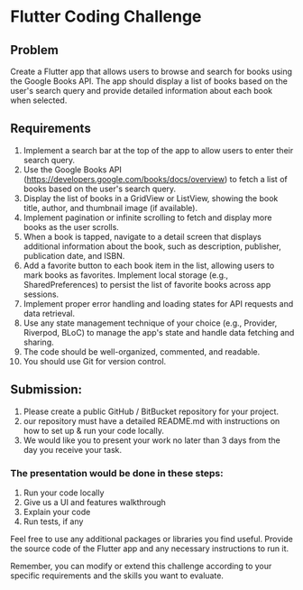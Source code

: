 
# Flutter Coding Challenge

## Problem
Create a Flutter app that allows users to browse and search for books using the Google Books API. The app should display a list of books based on the user's search query and provide detailed information about each book when selected.

## Requirements
1. Implement a search bar at the top of the app to allow users to enter their search query.
2. Use the Google Books API (https://developers.google.com/books/docs/overview) to fetch a list of books based on the user's search query.
3. Display the list of books in a GridView or ListView, showing the book title, author, and thumbnail image (if available).
4. Implement pagination or infinite scrolling to fetch and display more books as the user scrolls.
5. When a book is tapped, navigate to a detail screen that displays additional information about the book, such as description, publisher, publication date, and ISBN.
6. Add a favorite button to each book item in the list, allowing users to mark books as favorites. Implement local storage (e.g., SharedPreferences) to persist the list of favorite books across app sessions.
7. Implement proper error handling and loading states for API requests and data retrieval.
8. Use any state management technique of your choice (e.g., Provider, Riverpod, BLoC) to manage the app's state and handle data fetching and sharing.
9. The code should be well-organized, commented, and readable.
10. You should use Git for version control.

## Submission:
1. Please create a public GitHub / BitBucket repository for your project.
2. our repository must have a detailed README.md with instructions on how to set up & run your code locally.
3. We would like you to present your work no later than 3 days from the day you receive your task.

### The presentation would be done in these steps:

1. Run your code locally
2. Give us a UI and features walkthrough
3. Explain your code
4. Run tests, if any


Feel free to use any additional packages or libraries you find useful. Provide the source code of the Flutter app and any necessary instructions to run it.

Remember, you can modify or extend this challenge according to your specific requirements and the skills you want to evaluate.
